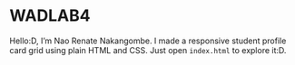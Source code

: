 # WADLAB4
Hello:D, I’m Nao Renate Nakangombe. I made a responsive student profile card grid using plain HTML and CSS. Just open `index.html` to explore it:D.
